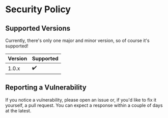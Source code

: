 # Security Policy

## Supported Versions

Currently, there's only one major and minor version, so of course it's supported!

| Version | Supported           |
| ------- | ------------------- |
| 1.0.x   | :heavy_check_mark:  |

## Reporting a Vulnerability

If you notice a vulnerability, please open an issue or, if you'd like to fix it yourself, a pull request.
You can expect a response within a couple of days at the latest.
